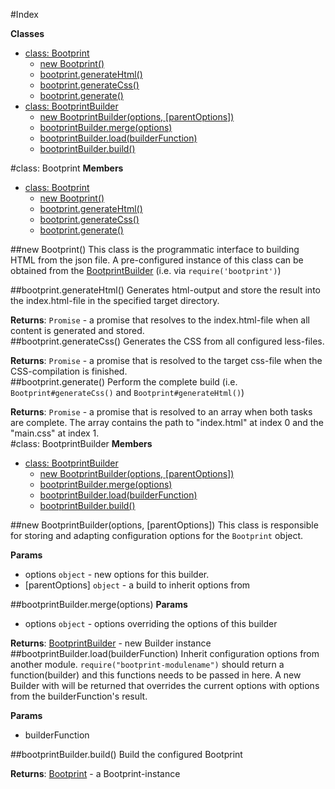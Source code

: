 #Index

**Classes**

* [class: Bootprint](#Bootprint)
  * [new Bootprint()](#new_Bootprint)
  * [bootprint.generateHtml()](#Bootprint#generateHtml)
  * [bootprint.generateCss()](#Bootprint#generateCss)
  * [bootprint.generate()](#Bootprint#generate)
* [class: BootprintBuilder](#BootprintBuilder)
  * [new BootprintBuilder(options, [parentOptions])](#new_BootprintBuilder)
  * [bootprintBuilder.merge(options)](#BootprintBuilder#merge)
  * [bootprintBuilder.load(builderFunction)](#BootprintBuilder#load)
  * [bootprintBuilder.build()](#BootprintBuilder#build)
 
<a name="Bootprint"></a>
#class: Bootprint
**Members**

* [class: Bootprint](#Bootprint)
  * [new Bootprint()](#new_Bootprint)
  * [bootprint.generateHtml()](#Bootprint#generateHtml)
  * [bootprint.generateCss()](#Bootprint#generateCss)
  * [bootprint.generate()](#Bootprint#generate)

<a name="new_Bootprint"></a>
##new Bootprint()
This class is the programmatic interface to building HTML from the json
file. A pre-configured instance of this class can be obtained from
the [BootprintBuilder](#Bootprint) (i.e. via `require('bootprint')`)

<a name="Bootprint#generateHtml"></a>
##bootprint.generateHtml()
Generates html-output and store the result into the index.html-file
in the specified target directory.

**Returns**: `Promise` - a promise that resolves to the index.html-file
when all content is generated and stored.  
<a name="Bootprint#generateCss"></a>
##bootprint.generateCss()
Generates the CSS from all configured less-files.

**Returns**: `Promise` - a promise that is resolved to the target css-file when
  the CSS-compilation is finished.  
<a name="Bootprint#generate"></a>
##bootprint.generate()
Perform the complete build (i.e. `Bootprint#generateCss()`
and `Bootprint#generateHtml()`)

**Returns**: `Promise` - a promise that is resolved to an array when both tasks are complete.
The array contains the path to "index.html" at index 0 and the "main.css" at index 1.  
<a name="BootprintBuilder"></a>
#class: BootprintBuilder
**Members**

* [class: BootprintBuilder](#BootprintBuilder)
  * [new BootprintBuilder(options, [parentOptions])](#new_BootprintBuilder)
  * [bootprintBuilder.merge(options)](#BootprintBuilder#merge)
  * [bootprintBuilder.load(builderFunction)](#BootprintBuilder#load)
  * [bootprintBuilder.build()](#BootprintBuilder#build)

<a name="new_BootprintBuilder"></a>
##new BootprintBuilder(options, [parentOptions])
This class is responsible for storing and adapting configuration options
for the <code>Bootprint</code> object.

**Params**

- options `object` - new options for this builder.  
- \[parentOptions\] `object` - a build to inherit options from  

<a name="BootprintBuilder#merge"></a>
##bootprintBuilder.merge(options)
**Params**

- options `object` - options overriding the options of this builder  

**Returns**: [BootprintBuilder](#BootprintBuilder) - new Builder instance  
<a name="BootprintBuilder#load"></a>
##bootprintBuilder.load(builderFunction)
Inherit configuration options from another module.
`require("bootprint-modulename")` should return a function(builder)
and this functions needs to be passed in here.
A new Builder with will be returned that overrides the current options
with options from the builderFunction's result.

**Params**

- builderFunction   

<a name="BootprintBuilder#build"></a>
##bootprintBuilder.build()
Build the configured Bootprint

**Returns**: [Bootprint](#Bootprint) - a Bootprint-instance  
